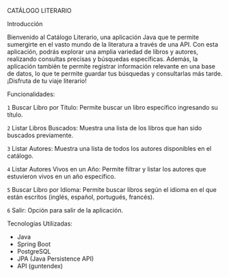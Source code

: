 CATÁLOGO LITERARIO 

Introducción

Bienvenido al Catálogo Literario, una aplicación Java que te permite sumergirte en el vasto mundo de la literatura a través de una API. Con esta aplicación, podrás explorar una amplia variedad de libros y autores, realizando consultas precisas y búsquedas específicas. Además, la aplicación también te permite registrar información relevante en una base de datos, lo que te permite guardar tus búsquedas y consultarlas más tarde. ¡Disfruta de tu viaje literario!

Funcionalidades:

`1` Buscar Libro por Título: Permite buscar un libro específico ingresando su título.

`2` Listar Libros Buscados: Muestra una lista de los libros que han sido buscados previamente.

`3` Listar Autores: Muestra una lista de todos los autores disponibles en el catálogo.

`4` Listar Autores Vivos en un Año: Permite filtrar y listar los autores que estuvieron vivos en un año específico.

`5` Buscar Libro por Idioma: Permite buscar libros según el idioma en el que están escritos (inglés, español, portugués, francés).

`6` Salir: Opción para salir de la aplicación.



Tecnologías Utilizadas:

- Java
- Spring Boot
- PostgreSQL
- JPA (Java Persistence API)
- API (guntendex)

